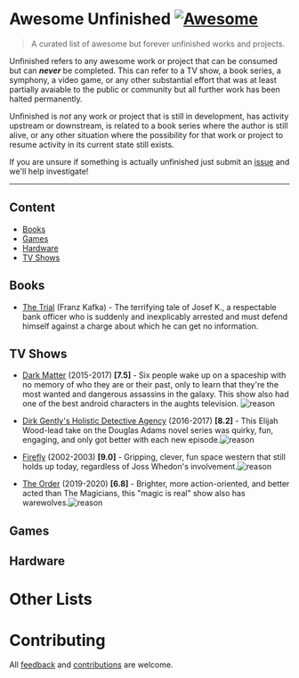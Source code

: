 # Awesome Unfinished [![Awesome](https://awesome.re/badge.svg)](https://awesome.re)  


>A curated list of awesome but forever unfinished works and projects. 


Unfinished refers to any awesome work or project that can be consumed but can _**never**_ be completed.   This can refer to a TV show, a book series, a symphony, a video game, or any other substantial effort that was at least partially avaiable to the public or community but all further work has been halted permanently.  

Unfinished is *not* any work or project that is still in development, has activity upstream or downstream, is related to a book series where the author is still alive, or any other situation where the possibility for that work or project to resume activity in its current state still exists.  

If you are unsure if something is actually unfinished just submit an [issue](https://github.com/Zorziel/awesome-unfinished/issues) and we'll help investigate!


---


## Content

- [Books](#books)
- [Games](#games)
- [Hardware](#hardware)
- [TV Shows](#tv-shows)


## Books

[SUBMITTED]: # (2022-02-02 - @Zorziel)
- [The Trial](https://en.wikipedia.org/wiki/The_Trial) (Franz Kafka) - The terrifying tale of Josef K., a respectable bank officer who is suddenly and inexplicably arrested and must defend himself against a charge about which he can get no information.  



## TV Shows

[SUBMITTED]: # (2022-01-30 - @Zorziel)
- [Dark Matter](https://www.imdb.com/title/tt4159076) (2015-2017) **[7.5]** - Six people wake up on a spaceship with no memory of who they are or their past, only to learn that they're the most wanted and dangerous assassins in the galaxy. This show also had one of the best android characters in the aughts television. ![reason](https://img.shields.io/badge/Reason-Show%20Cancelled-red.svg?style=for-the-badge&logo=appveyor) 

[SUBMITTED]: # (2022-01-30 - @Zorziel)
- [Dirk Gently's Holistic Detective Agency](https://www.imdb.com/title/tt4047038/) (2016-2017) **[8.2]** - This Elijah Wood-lead take on the Douglas Adams novel series was quirky, fun, engaging, and only got better with each new episode.![reason](https://img.shields.io/badge/Reason-Lost%20Popularity-blue.svg?style=for-the-badge&logo=appveyor)

[SUBMITTED]: # (2022-01-30 - @Zorziel)
- [Firefly](https://www.imdb.com/title/tt0303461/) (2002-2003) **[9.0]** - Gripping, clever, fun space western that still holds up today, regardless of Joss Whedon's involvement.![reason](https://img.shields.io/badge/Reason-Production%20Error-orange.svg?style=for-the-badge&logo=appveyor)  

[SUBMITTED]: # (2022-01-30 - @Zorziel)
- [The Order](https://www.imdb.com/title/tt8295472) (2019-2020) **[6.8]** - Brighter, more action-oriented, and better acted than The Magicians, this "magic is real" show also has warewolves.![reason](https://img.shields.io/badge/Reason-Unknown-yellow.svg?style=for-the-badge&logo=appveyor) 




## Games


## Hardware


# Other Lists



# Contributing 
All [feedback](https://github.com/Zorziel/awesome-unfinished/issues) and [contributions](CONTRIBUTING.md) are welcome.  

